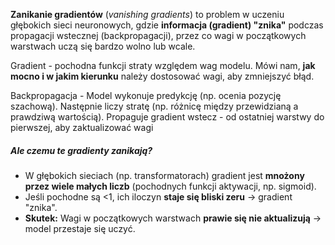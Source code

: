 **Zanikanie gradientów** (_vanishing gradients_) to problem w uczeniu głębokich sieci neuronowych, gdzie **informacja (gradient) "znika"** podczas propagacji wstecznej (backpropagacji), przez co wagi w początkowych warstwach uczą się bardzo wolno lub wcale.

Gradient - pochodna funkcji straty względem wag modelu. Mówi nam, **jak mocno i w jakim kierunku** należy dostosować wagi, aby zmniejszyć błąd.

Backpropagacja -  Model wykonuje predykcję (np. ocenia pozycję szachową). Następnie liczy stratę (np. różnicę między przewidzianą a prawdziwą wartością). Propaguje gradient wstecz - od ostatniej warstwy do pierwszej, aby zaktualizować wagi



##### Ale czemu te gradienty zanikają?

- W głębokich sieciach (np. transformatorach) gradient jest **mnożony przez wiele małych liczb** (pochodnych funkcji aktywacji, np. sigmoid).
- Jeśli pochodne są <1, ich iloczyn **staje się bliski zeru** → gradient "znika".
- **Skutek:** Wagi w początkowych warstwach **prawie się nie aktualizują** → model przestaje się uczyć.